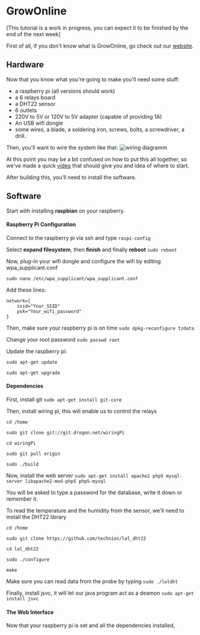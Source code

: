 # GrowOnline
[This tutorial is a work in progress, you can expect it to be finished by the end of the next week]

First of all, if you don't know what is GrowOnline, go check out our [website](http://growonline.fr).

## Hardware
Now that you know what you're going to make you'll need some stuff:
- a raspberry pi (all versions should work)
- a 6 relays board
- a DHT22 sensor
- 6 outlets
- 220V to 5V or 120V to 5V adapter (capable of providing 1A)
- An USB wifi dongle
- some wires, a blade, a soldering iron, screws, bolts, a screwdriver, a drill..

Then, you'll want to wire the system like that:
![wiring diagramm](https://github.com/NitroOxyde/GrowOnline-Java/blob/master/GrowOnline_bb.png)

At this point you may be a bit confused on how to put this all together, so we've made a quick [video](https://vimeo.com/156953965) that should give you and idea of where to start.

After building this, you'll need to install the software.

## Software
Start with installing **raspbian** on your raspberry.
#### Raspberry Pi Configuration

Connect to the raspberry pi via ssh and type `raspi-config`

Select **expand filesystem**, then **finish** and finally **reboot** `sudo reboot`

Now, plug-in your wifi dongle and configure the wifi by editing wpa_supplicant.conf

 `sudo nano /etc/wpa_supplicant/wpa_supplicant.conf`

Add these lines:
```
network={
    ssid="Your_SSID"
    psk="Your_wifi_password"
}
```

Then, make sure your raspberry pi is on time `sudo dpkg-reconfigure tzdata`

Change your root password `sudo passwd root`

Update the raspberry pi:

`sudo apt-get update`

`sudo apt-get upgrade`

#### Dependencies
First, install git `sudo apt-get install git-core`

Then, install wiring pi, this will enable us to control the relays

`cd /home`

`sudo git clone git://git.drogon.net/wiringPi`

`cd wiringPi`

`sudo git pull origin`

`sudo ./build`

Now, install the web server `sudo apt-get install apache2 php5 mysql-server libapache2-mod-php5 php5-mysql`

You will be asked to type a password for the database, write it down or remember it.

To read the temperature and the humidity from the sensor, we'll need to install the DHT22 library

`cd /home`

`sudo git clone https://github.com/technion/lol_dht22`

`cd lol_dht22`

`sudo ./configure`

`make`

Make sure you can read data from the probe by typing `sudo ./loldht`

Finally, install jsvc, it will let our java program act as a deamon
`sudo apt-get install jsvc`

#### The Web Interface
Now that your raspberry pi is set and all the dependencies installed, 
